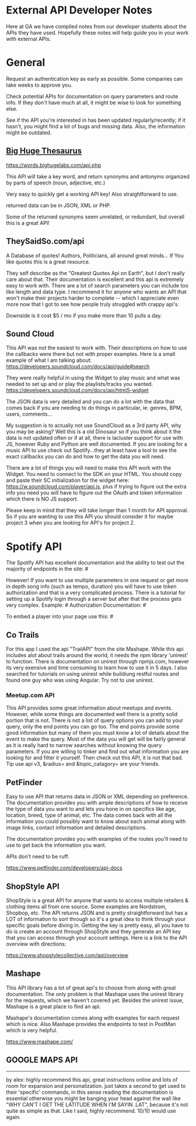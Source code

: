 # External API Developer Notes

Here at GA we have compiled notes from our developer students about the APIs they have used.  Hopefully these notes will help guide you in your work with external APIs.

# General

Request an authentication key as early as possible.  Some companies can take weeks to approve you.

Check potential APIs for documentation on query parameters and route info.  If they don't have much at all, it might be wise to look for something else.

See if the API you're interested in has been updated regularly/recently; if it hasn't, you might find a lot of bugs and missing data.  Also, the information might be outdated.

## [Big Huge Thesaurus](https://words.bighugelabs.com/api.php)
https://words.bighugelabs.com/api.php

This API will take a key word, and return synonyms and antonyms
organized by parts of speech (noun, adjective, etc.)

Very easy to quickly get a working API key!
Also straightforward to use.

returned data can be in JSON, XML or PHP.

Some of the returned synonyms seem unrelated, or redundant, but overall this is a great API!

## TheySaidSo.com/api

A Database of quotes! Authors, Politicians, all around great minds...  If You like quotes this is a great resource.

They self describe as the "Greatest Quotes Api on Earth", but I don't really care about that. Their documentation is excellent and this api is extremely easy to work with.  There are a lot of search parameters you can include too like length and data type.
	I recommend it for anyone who wants an API that won't make their projects harder to complete -- which I appreciate even more now that I got to see how people truly struggled with crappy api's.

Downside is it cost $5 / mo if you make more than 10 pulls a day.

## Sound Cloud
This API was not the easiest to work with. Their descriptions on how to use the callbacks were there but not with proper examples.
Here is a small example of what I am talking about:
https://developers.soundcloud.com/docs/api/guide#search

They were really helpful in using the Widget to play music and what was needed to set up and or play the playlists/tracks you wanted.
https://developers.soundcloud.com/docs/api/html5-widget

The JSON data is very detailed and you can do a lot with the data that comes back if you are needing to do things in particular, ie: genres, BPM, users, comments...

My suggestion is to actually not use SoundCloud as a 3rd party API, why you may be asking? Well this is a old Dinosaur so if you think about it the data is not updated often or if at all, there is lacluster support for use with JS, however Ruby and Python are well documented. If you are looking for a music API to use check out Spotify...they at least have a tool to see the exact callbacks you can do and how to get the data you will need.

There are a lot of things you will need to make this API work with the Widget. You need to connect to the SDK on your HTML. You should copy and paste their SC initialization for the widget here: https://w.soundcloud.com/player/api.js, plus if trying to figure out the extra info you need you will have to figure out the OAuth and token information which there is NO JS support.

Please keep in mind that they will take longer than 1 month for API approval. So if you are wanting to use this API you should consider it for maybe project 3 when you are looking for API's for project 2. 

# Spotify API

The Spotify API has excellent documentation and the ability to test out the majority of endpoints in the site:
#[](https://developer.spotify.com/web-api/search-item/)

However!  If you want to use multiple parameters in one request or get more in depth song info (such as tempo, duration) you will have to use token authorization and that is a very complicated process.  There is a tutorial for setting up a Spotify login through a server but after that the process gets very complex.
Example:
#[](https://developer.spotify.com/web-api/get-audio-analysis/)
Authorization Documentation:
#[](https://developer.spotify.com/web-api/authorization-guide/)

To embed a player into your page use this: 
#[](https://developer.spotify.com/technologies/widgets/spotify-play-button/)

## Co Trails

For this app I used the api "TrailAPI" from the site Mashape. While this api includes alot about trails around the world, it needs the npm library 'unirest' to function. There is documentation on unirest through npmjs.com, however its very exensive and time consuming to learn how to use it in 5 days. I also searched for tutorials on using unirest while buildiung restful routes and found one guy who was using Angular. Try not to use unirest.

### Meetup.com API 

This API provides some great information about meetups and events. However, while some things are documented well there is a pretty solid portion that is not. There is not a list of query options you can add to your query, only the end points you can go too. The end points provide some good information but many of them you must know a lot of details about the event to make the query. Most of the data you will get will be fairly general as it is really hard to narrow searches without knowing the query parameters. If you are willing to tinker and find out what information you are looking for and filter it yourself. Then check out this API, it is not that bad. Tip use api v3, &radius= and &topic_catagory=   are your friends. 

## PetFinder

Easy to use API that returns data in JSON or XML depending on preference. The documentation provides you with ample descriptions of how to receive the type of data you want to and lets you hone in on specifics like age, location, breed, type of animal, etc. The data comes back with all the information you could possibly want to know about each animal along with image links, contact information and detailed descriptions.

The documentation provides you with examples of the routes you'll need to use to get back the information you want.

APIs don't need to be ruff.

https://www.petfinder.com/developers/api-docs

## ShopStyle API

ShopStyle is a great API for anyone that wants to access multiple retailers & clothing items all from one source.  Some examples are Nordstrom, Shopbop, etc.  The API returns JSON and is pretty straightforward but has a LOT of information to sort through so it's a great idea to think through your specific goals before diving in.  Getting the key is pretty easy, all you have to do is create an account through ShopStyle and they generate an API key that you can access through your account settings.  Here is a link to the API overview with directions:

https://www.shopstylecollective.com/api/overview

## Mashape

This API library has a lot of great api's to choose from along with great documentation. The only problem is that Mashape uses the unirest library for the requests, which we haven't covered yet. Besides the unirest issue, Mashape is a great place to find an api. 

Mashape's documentation comes along with examples for each request which is nice. Also Mashape provides the endpoints to test in PostMan which is very helpful. 

https://www.mashape.com/

## GOOGLE MAPS API
-------------------
by alex:
highly recommend this api, great instructions online and lots of room for expansion and personalization. just takes a second to get used to their 'specific' commands, in this sense reading the documentation is essential otherwise you might be banging your head against the wall like "WHY CAN'T I GET THE LATITUDE WHEN I'M SAYIN .LAT", because it's not quite as simple as that. Like I said, highly recommend. 10/10 would use again.
